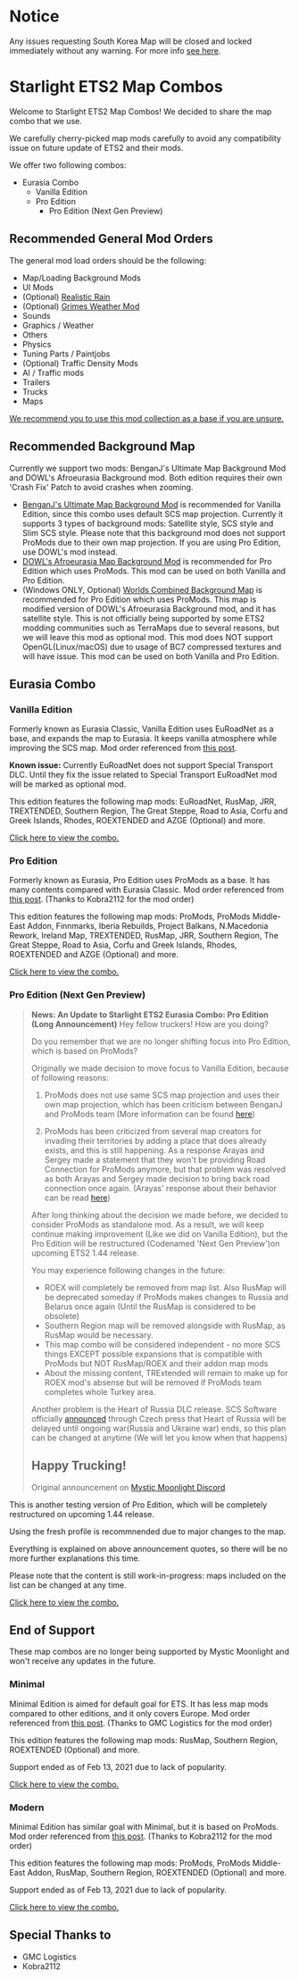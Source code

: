 # Notice
Any issues requesting South Korea Map will be closed and locked immediately without any warning. For more info [see here](https://github.com/MysticMoonlight/EnhancedMod/issues/6).

# Starlight ETS2 Map Combos
Welcome to Starlight ETS2 Map Combos! We decided to share the map combo that we use.

We carefully cherry-picked map mods carefully to avoid any compatibility issue on future update of ETS2 and their mods.

We offer two following combos:
* Eurasia Combo
  * Vanilla Edition
  * Pro Edition
    * Pro Edition (Next Gen Preview)

## Recommended General Mod Orders
The general mod load orders should be the following:
* Map/Loading Background Mods
* UI Mods
* (Optional) [Realistic Rain](https://steamcommunity.com/sharedfiles/filedetails/?id=1787041596)
* (Optional) [Grimes Weather Mod](https://grimesmods.wordpress.com/)
* Sounds
* Graphics / Weather
* Others
* Physics
* Tuning Parts / Paintjobs
* (Optional) Traffic Density Mods
* AI / Traffic mods
* Trailers
* Trucks
* Maps

[We recommend you to use this mod collection as a base if you are unsure.](https://steamcommunity.com/sharedfiles/filedetails/?id=2697485771)

## Recommended Background Map
Currently we support two mods: BenganJ's Ultimate Map Background Mod and DOWL's Afroeurasia Background mod. Both edition requires their own 'Crash Fix' Patch to avoid crashes when zooming.

* [BenganJ's Ultimate Map Background Mod](https://roextended.ro/forum/viewtopic.php?t=20) is recommended for Vanilla Edition, since this combo uses default SCS map projection. Currently it supports 3 types of background mods: Satellite style, SCS style and Slim SCS style. Please note that this background mod does not support ProMods due to their own map projection. If you are using Pro Edition, use DOWL's mod instead.
* [DOWL's Afroeurasia Map Background Mod](https://steamcommunity.com/id/OfficialDOWL/myworkshopfiles?browsefilter=myfiles&sortmethod=creationorder&section=items&appid=227300&requiredtags%5B%5D=UI) is recommended for Pro Edition which uses ProMods. This mod can be used on both Vanilla and Pro Edition.
* (Windows ONLY, Optional) [Worlds Combined Background Map](https://truckymods.io/euro-truck-simulator-2/ui/worlds-combined-background-map) is recommended for Pro Edition which uses ProMods. This map is modified version of DOWL's Afroeurasia Background mod, and it has satellite style. This is not officially being supported by some ETS2 modding communities such as TerraMaps due to several reasons, but we will leave this mod as optional mod. This mod does NOT support OpenGL(Linux/macOS) due to usage of BC7 compressed textures and will have issue. This mod can be used on both Vanilla and Pro Edition.

## Eurasia Combo
### Vanilla Edition
Formerly known as Eurasia Classic, Vanilla Edition uses EuRoadNet as a base, and expands the map to Eurasia. It keeps vanilla atmosphere while improving the SCS map. Mod order referenced from [this post](https://www.roextended.ro/forum/viewtopic.php?f=15&t=2229).

**Known issue:** Currently EuRoadNet does not support Special Transport DLC. Until they fix the issue related to Special Transport EuRoadNet mod will be marked as optional mod.

This edition features the following map mods: EuRoadNet, RusMap, JRR, TREXTENDED, Southern Region, The Great Steppe, Road to Asia, Corfu and Greek Islands, Rhodes, ROEXTENDED and AZGE (Optional) and more.

[Click here to view the combo.](https://docs.google.com/spreadsheets/d/186q8PpAr8JFAk6qQpk3tW2ZCKsmWoeoMyuTiiYckCww/edit?usp=sharing)

### Pro Edition
Formerly known as Eurasia, Pro Edition uses ProMods as a base. It has many contents compared with Eurasia Classic. Mod order referenced from [this post](https://terramaps.net/forum/threads/ets2-1-43-recommended-map-combo-by-terramaps.121/). (Thanks to Kobra2112 for the mod order)

This edition features the following map mods: ProMods, ProMods Middle-East Addon, Finnmarks, Iberia Rebuilds, Project Balkans, N.Macedonia Rework, Ireland Map, TREXTENDED, RusMap, JRR, Southern Region, The Great Steppe, Road to Asia, Corfu and Greek Islands, Rhodes, ROEXTENDED and AZGE (Optional) and more.

[Click here to view the combo.](https://docs.google.com/spreadsheets/d/1oUCPbMMTYYUIuVX4yJWSd84EnXRXXIu08rXDvvIfk6w/edit?usp=sharing)

### Pro Edition (Next Gen Preview)
> **News: An Update to Starlight ETS2 Eurasia Combo: Pro Edition (Long Announcement)**
> Hey fellow truckers! How are you doing?
> 
> Do you remember that we are no longer shifting focus into Pro Edition, which is based on ProMods? 
> 
> Originally we made decision to move focus to Vanilla Edition, because of following reasons:
> 1. ProMods does not use same SCS map projection and uses their own map projection, which has been criticism between BenganJ and ProMods team (More information can be found [here](https://roextended.ro/forum/viewtopic.php?p=18491#p18491))
> 
> 2. ProMods has been criticized from several map creators for invading their territories by adding a place that does already exists, and this is still happening. As a response Arayas and Sergey made a statement that they won't be providing Road Connection for ProMods anymore, but that problem was resolved as both Arayas and Sergey made decision to bring back road connection once again. (Arayas' response about their behavior can be read [here](https://www.roextended.ro/forum/viewtopic.php?f=16&t=2015&start=450#p48472))
> 
> After long thinking about the decision we made before, we decided to consider ProMods as standalone mod. As a result, we will keep continue making improvement (Like we did on Vanilla Edition), but the Pro Edition will be restructured (Codenamed 'Next Gen Preview')on upcoming ETS2 1.44 release. 
> 
> You may experience following changes in the future:
> * ROEX will completely be removed from map list. Also RusMap will be deprecated someday if ProMods makes changes to Russia and Belarus once again (Until the RusMap is considered to be obsolete)
> * Southern Region map will be removed alongside with RusMap, as RusMap would be necessary.
> * This map combo will be considered independent - no more SCS things EXCEPT possible expansions that is compatible with ProMods but NOT RusMap/ROEX and their addon map mods
> * About the missing content, TRExtended will remain to make up for ROEX mod's absense but will be removed if ProMods team completes whole Turkey area.
> 
> Another problem is the Heart of Russia DLC release. SCS Software officially [announced](https://www.vortex.cz/exkluzivne-heart-of-russia-pro-euro-truck-simulator-2-ted-nevyjde/) through Czech press that Heart of Russia will be delayed until ongoing war(Russia and Ukraine war) ends, so this plan can be changed at anytime (We will let you know when that happens)
>
> Happy Trucking!
>----
> Original announcement on [Mystic Moonlight Discord](https://discord.gg/WbXhYQkkzw)

This is another testing version of Pro Edition, which will be completely restructured on upcoming 1.44 release.

Using the fresh profile is recommnended due to major changes to the map.

Everything is explained on above announcement quotes, so there will be no more further explanations this time.

Please note that the content is still work-in-progress: maps included on the list can be changed at any time.

[Click here to view the combo.](https://docs.google.com/spreadsheets/d/1hWOWEoV38ZEiT8Oeef0FIxGqs9Uz8CtxS9tQdG3inC4)


## End of Support
These map combos are no longer being supported by Mystic Moonlight and won't receive any updates in the future.
### Minimal
Minimal Edition is aimed for default goal for ETS. It has less map mods compared to other editions, and it only covers Europe. Mod order referenced from [this post](https://www.roextended.ro/forum/viewtopic.php?f=15&t=2229). (Thanks to GMC Logistics for the mod order)

This edition features the following map mods: RusMap, Southern Region, ROEXTENDED (Optional) and more.

Support ended as of Feb 13, 2021 due to lack of popularity.

[Click here to view the combo.](https://docs.google.com/spreadsheets/d/1P3nEkdaIF-V-WPIEh7-dA-8fPPIL10WbV2sWmCphLRU/edit?usp=sharing)

### Modern
Minimal Edition has similar goal with Minimal, but it is based on ProMods. Mod order referenced from [this post](https://terramaps.net/forum/threads/ets2-1-43-recommended-map-combo-by-terramaps.121/). (Thanks to Kobra2112 for the mod order)

This edition features the following map mods: ProMods, ProMods Middle-East Addon, RusMap, Southern Region, ROEXTENDED (Optional) and more.

Support ended as of Feb 13, 2021 due to lack of popularity.

[Click here to view the combo.](https://docs.google.com/spreadsheets/d/1IOH_uaHtEzoD0jrWzIdu6Swc0LlhYtdQdfGTaWilVU8/edit?usp=sharing)

## Special Thanks to
* GMC Logistics
* Кobra2112
